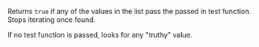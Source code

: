 Returns `true` if any of the values in the list pass the passed in test function. Stops iterating once found.

If no test function is passed, looks for any "truthy" value.

